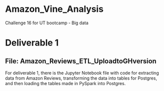# Amazon_Vine_Analysis
Challenge 16 for UT bootcamp - Big data

# Deliverable 1
## File: Amazon_Reviews_ETL_UploadtoGHversion
For deliverable 1, there is the Jupyter Notebook file with code for extracting data from Amazon Reviews, transforming the data into tables for Postgres, and then loading the tables made in PySpark into Postgres.

